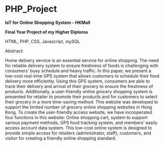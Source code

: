 # PHP_Project


<b>IoT for Online Shopping System - HKMall</b>
<p><b>Final Year Project of my Higher Diploma</b></p>
<p>HTML, PHP, CSS, Javascript, mySQL</p>


Abstract:

Home delivery service is an essential service for online shopping. The need for reliable delivery system to ensure freshness of foods is challenging with consumers' busy schedule and heavy traffic. In this paper, we present a low-cost real-time GPS system that allows customers to schedule their food delivery more efficiently. Using this GPS system, consumers are able to track their delivery and arrival of their grocery to ensure the freshness of products. Additionally, a user-friendly online grocery shopping system is presented for retailer to promote their products and for customers to select their grocery in a more time-saving method. This website was developed to support the limited number of grocery online shopping websites in Hong Kong. To create the user-friendly access website, we have incooperated four functions in this website: Online shopping cart, system to support various payment methods, GPS food tracking system, and members' easily access account data system. This low-cost online system is designed to provide simple access for retailers (administrator, staff), customers, and visitor for creating a friendly online shopping standard.

